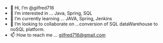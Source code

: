 - 👋 Hi, I’m @gilfred716
- 👀 I’m interested in ... Java, Spring, SQL
- 🌱 I’m currently learning ... JAVA, Spring, Jenkins
- 💞️ I’m looking to collaborate on ...conversion of SQL dataWarehouse to noSQL platform.
- 📫 How to reach me ... gilfred716@gmail.com

<!---
gilfred716/gilfred716 is a ✨ special ✨ repository because its `README.md` (this file) appears on your GitHub profile.
You can click the Preview link to take a look at your changes.
--->
